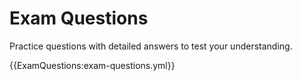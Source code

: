 # Exam Questions

Practice questions with detailed answers to test your understanding.

{{ExamQuestions:exam-questions.yml}}

